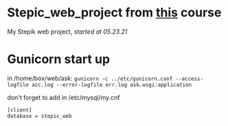 # Stepic_web_project from [this](https://stepik.org/course/154/info) course
My Stepik web project, _started at 05.23.21_
# Gunicorn start up
in /home/box/web/ask: ```gunicorn -c ../etc/gunicorn.conf --access-logfile acc.log --error-logfile err.log ask.wsgi:application```


don't forget to add in /etc/mysql/my.cnf 
```
[client]  
database = stepic_web


